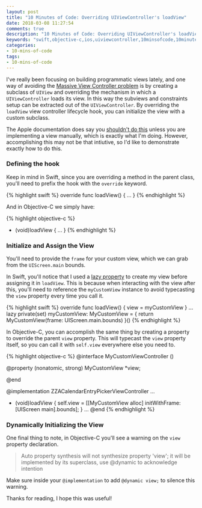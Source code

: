 ```yaml
---
layout: post
title: "10 Minutes of Code: Overriding UIViewController's loadView"
date: 2018-03-08 11:27:54
comments: true
description: "10 Minutes of Code: Overriding UIViewController's loadView in Objective-C"
keywords: "swift,objective-c,ios,uiviewcontroller,10minsofcode,10minutesofcode"
categories:
- 10-mins-of-code
tags:
- 10-mins-of-code
---
```


I've really been focusing on building programmatic views lately, and one way of avoiding the
[Massive View Controller problem](http://khanlou.com/2015/12/massive-view-controller/) is
by creating a subclass of `UIView` and overriding the mechanism in which a `UIViewController`
loads its view. In this way the subviews and constraints setup can be extracted out of the `UIViewController`.
By overriding the `loadView` view controller lifecycle hook, you can initialize the view with a custom
subclass.

The Apple documentation does say you [shouldn't do this](https://developer.apple.com/documentation/uikit/uiviewcontroller/1621454-loadview)
unless you are implementing a view manually, which is exactly what I'm doing. However, accomplishing this may not be that intiutive,
so I'd like to demonstrate exactly how to do this.

### Defining the hook

Keep in mind in Swift, since you are overriding a method in the parent class, you'll need to prefix the hook with the `override` keyword.

{% highlight swift %}
override func loadView() {
  ...
}
{% endhighlight %}

And in Objective-C we simply have:

{% highlight objective-c %}
- (void)loadView {
  ...
}
{% endhighlight %}

### Initialize and Assign the View

You'll need to provide the `frame` for your custom view, which we can grab from the `UIScreen.main` bounds.

In Swift, you'll notice that I used a [lazy property](http://mikebuss.com/2014/06/22/lazy-initialization-swift/) to create my view
before assigning it in `loadView`. This is because when interacting with the view after this, you'll need to reference the `myCustomView`
instance to avoid typecasting the `view` property every time you call it.

{% highlight swift %}
override func loadView() {
  view = myCustomView
}
...
lazy private(set) myCustomView: MyCustomView = {
  return MyCustomView(frame: UIScreen.main.bounds)
}()
{% endhighlight %}


In Objective-C, you can accomplish the same thing by creating a property to override the parent `view` property. This will typecast
the `view` property itself, so you can call it with `self.view` everywhere else you need to.

{% highlight objective-c %}
@interface MyCustomViewController ()

@property (nonatomic, strong) MyCustomView *view;

@end

@implementation ZZACalendarEntryPickerViewController
...
- (void)loadView {
   self.view = [[MyCustomView alloc] initWithFrame: [UIScreen main].bounds];
}
...
@end
{% endhighlight %}


### Dynamically Initializing the View

One final thing to note, in Objective-C you'll see a warning on the `view` property declaration.

<blockquote>
Auto property synthesis will not synthesize property 'view'; it will be implemented by its superclass, use @dynamic to acknowledge intention
</blockquote>

Make sure inside your `@implementation` to add `@dynamic view;` to silence this warning.

Thanks for reading, I hope this was useful!

